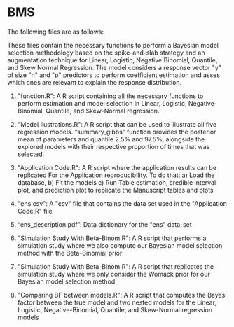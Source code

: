 # BMS
The following files are as follows:

These files contain the necessary functions to perform a Bayesian model selection methodology based on the spike-and-slab strategy and an augmentation technique for Linear, Logistic, Negative Binomial, Quantile, and Skew Normal Regression. The model considers a response vector "y" of size "n" and "p" predictors to perform coefficient estimation and asses which ones are relevant to explain the response distribution.

1. "function.R": A R script containing all the necessary functions to perform estimation and model selection in Linear, Logistic, Negative-Binomial, Quantile, and Skew-Normal regression.

2. "Model Ilustrations.R": A R script that can be used to illustrate all five regression models. “summary_gibbs” function provides the posterior mean of parameters and quantile 2.5% and 97.5%, alongside the explored models with their respective proportion of times that was selected.

3. "Application Code.R": A R script where the application results can be replicated For the Application reproducibility. To do that:
	a) Load the database, 
	b) Fit the models
	c) Run Table estimation, credible interval plot, and prediction plot to replicate the Manuscript tables and plots

4. "ens.csv": A "csv" file that contains the data set used in the "Application Code.R" file

5. “ens_description.pdf”: Data dictionary for the "ens" data-set

6. "Simulation Study With Beta-Binom.R": A R script that performs a simulation study where we also compute our Bayesian model selection method with the Beta-Binomial prior

7. "Simulation Study With Beta-Binom.R": A R script that replicates the simulation study where we only consider the Womack prior for our Bayesian model selection method

8. "Comparing BF between models.R": A R script that computes the Bayes factor between the true model and two nested models for the Linear, Logistic, Negative-Binomial, Quantile, and Skew-Normal regression models
